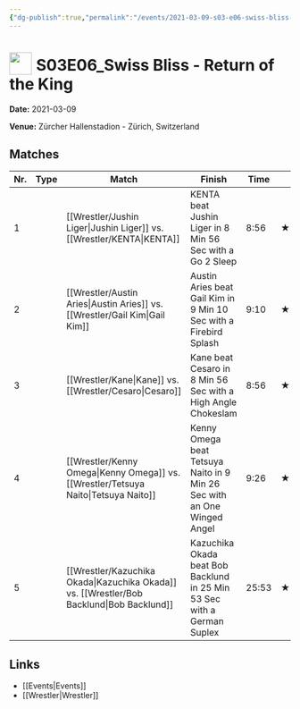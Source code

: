 ```yaml
---
{"dg-publish":true,"permalink":"/events/2021-03-09-s03-e06-swiss-bliss-return-of-the-king/","title":"S03E06_Swiss Bliss - Return of the King","noteIcon":""}
---
```



# <img src="https://github.com/CptSpaulding1980/choke-slam-wrestling/releases/download/images/ChokeSlam.png" width="40" style="vertical-align:bottom; margin-right:8px;">**S03E06_Swiss Bliss - Return of the King**

**Date:** 2021-03-09

**Venue:** Zürcher Hallenstadion - Zürich, Switzerland

## Matches

| Nr. | Type | Match | Finish | Time | Rating | Score |
|-----|------|-------|--------|------|--------|-------|
| 1 |  | [[Wrestler/Jushin Liger\|Jushin Liger]] vs. [[Wrestler/KENTA\|KENTA]] | KENTA beat Jushin Liger in 8 Min 56 Sec with a Go 2 Sleep | 8:56 | ★★★3/4 | 82 |
| 2 |  | [[Wrestler/Austin Aries\|Austin Aries]] vs. [[Wrestler/Gail Kim\|Gail Kim]] | Austin Aries beat Gail Kim in 9 Min 10 Sec with a Firebird Splash | 9:10 | ★★★★ | 87 |
| 3 |  | [[Wrestler/Kane\|Kane]] vs. [[Wrestler/Cesaro\|Cesaro]]  | Kane beat Cesaro  in 8 Min 56 Sec with a High Angle Chokeslam | 8:56 | ★★★★1/4 | 88 |
| 4 |  | [[Wrestler/Kenny Omega\|Kenny Omega]] vs. [[Wrestler/Tetsuya Naito\|Tetsuya Naito]] | Kenny Omega beat Tetsuya Naito in 9 Min 26 Sec with an One Winged Angel | 9:26 | ★★★3/4 | 81 |
| 5 |  | [[Wrestler/Kazuchika Okada\|Kazuchika Okada]] vs. [[Wrestler/Bob Backlund\|Bob Backlund]] | Kazuchika Okada beat Bob Backlund in 25 Min 53 Sec with a German Suplex | 25:53 | ★★★★★ | 100 |

## Links
- [[Events\|Events]]
- [[Wrestler\|Wrestler]]
